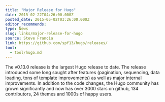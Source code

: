 ```yaml
---
title: "Major Release for Hugo"
date: 2015-02-22T04:26:00.000Z
posted_date: 2015-05-02T03:26:00.000Z
editor_recommends:
type: News
slug: links/major-release-for-hugo
source: Steve Francia
link: https://github.com/spf13/hugo/releases/
tool:
  - tool/hugo.md
---
```

The v0.13.0 release is the largest Hugo release to date. The release introduced some long sought after features (pagination, sequencing, data loading, tons of template improvements) as well as major internal improvements. In addition to the code changes, the Hugo community has grown significantly and now has over 3000 stars on github, 134 contributors, 24 themes and 1000s of happy users.



